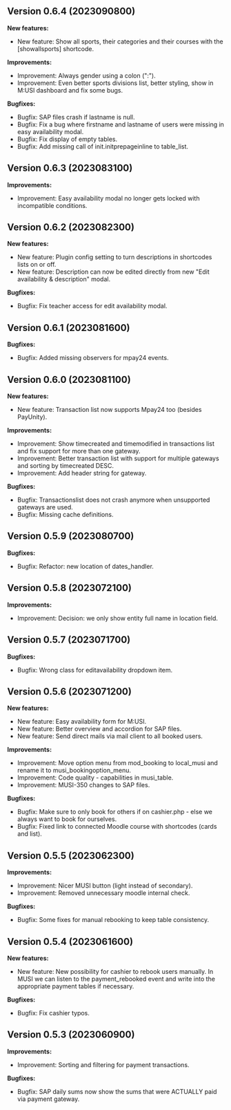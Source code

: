 ## Version 0.6.4 (2023090800)
**New features:**
* New feature: Show all sports, their categories and their courses with the [showallsports] shortcode.

**Improvements:**
* Improvement: Always gender using a colon (":").
* Improvement: Even better sports divisions list, better styling, show in M:USI dashboard and fix some bugs.

**Bugfixes:**
* Bugfix: SAP files crash if lastname is null.
* Bugfix: Fix a bug where firstname and lastname of users were missing in easy availability modal.
* Bugfix: Fix display of empty tables.
* Bugfix: Add missing call of init.initprepageinline to table_list.

## Version 0.6.3 (2023083100)
**Improvements:**
* Improvement: Easy availability modal no longer gets locked with incompatible conditions.

## Version 0.6.2 (2023082300)
**New features:**
* New feature: Plugin config setting to turn descriptions in shortcodes lists on or off.
* New feature: Description can now be edited directly from new "Edit availability & description" modal.

**Bugfixes:**
* Bugfix: Fix teacher access for edit availability modal.

## Version 0.6.1 (2023081600)
**Bugfixes:**
* Bugfix: Added missing observers for mpay24 events.

## Version 0.6.0 (2023081100)
**New features:**
* New feature: Transaction list now supports Mpay24 too (besides PayUnity).

**Improvements:**
* Improvement: Show timecreated and timemodified in transactions list and fix support for more than one gateway.
* Improvement: Better transaction list with support for multiple gateways and sorting by timecreated DESC.
* Improvement: Add header string for gateway.

**Bugfixes:**
* Bugfix: Transactionslist does not crash anymore when unsupported gateways are used.
* Bugfix: Missing cache definitions.

## Version 0.5.9 (2023080700)
**Bugfixes:**
* Bugfix: Refactor: new location of dates_handler.

## Version 0.5.8 (2023072100)
**Improvements:**
* Improvement: Decision: we only show entity full name in location field.

## Version 0.5.7 (2023071700)
**Bugfixes:**
* Bugfix: Wrong class for editavailability dropdown item.

## Version 0.5.6 (2023071200)
**New features:**
* New feature: Easy availability form for M:USI.
* New feature: Better overview and accordion for SAP files.
* New feature: Send direct mails via mail client to all booked users.

**Improvements:**
* Improvement: Move option menu from mod_booking to local_musi and rename it to musi_bookingoption_menu.
* Improvement: Code quality - capabilities in musi_table.
* Improvement: MUSI-350 changes to SAP files.

**Bugfixes:**
* Bugfix: Make sure to only book for others if on cashier.php - else we always want to book for ourselves.
* Bugfix: Fixed link to connected Moodle course with shortcodes (cards and list).

## Version 0.5.5 (2023062300)
**Improvements:**
* Improvement: Nicer MUSI button (light instead of secondary).
* Improvement: Removed unnecessary moodle internal check.

**Bugfixes:**
* Bugfix: Some fixes for manual rebooking to keep table consistency.

## Version 0.5.4 (2023061600)
**New features:**
* New feature: New possibility for cashier to rebook users manually. In MUSI we can listen to the payment_rebooked event and write into the appropriate payment tables if necessary.

**Bugfixes:**
* Bugfix: Fix cashier typos.

## Version 0.5.3 (2023060900)
**Improvements:**
* Improvement: Sorting and filtering for payment transactions.

**Bugfixes:**
* Bugfix: SAP daily sums now show the sums that were ACTUALLY paid via payment gateway.
